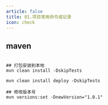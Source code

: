 ```yaml
---
article: false
title: 01.项目常用命令或记录
icon: check
---
```



## maven
```text

## 打包安装到本地
mvn clean install -DskipTests

mvn clean install deploy -DskipTests 

## 修改版本号
mvn versions:set -DnewVersion="1.0.1"






```






































